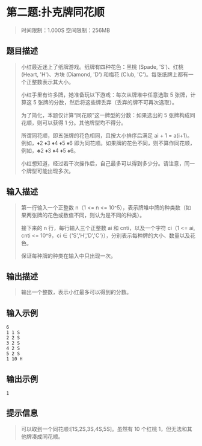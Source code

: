 # 第二题:扑克牌同花顺

>
> 时间限制：1.000S 空间限制：256MB
>

## 题目描述

>
> 小红最近迷上了纸牌游戏。纸牌有四种花色：黑桃 (Spade, 'S')、红桃 (Heart, 'H')、方块 (Diamond, 'D') 和梅花 (Club, 'C')。每张纸牌上都有一个正整数表示其大小。
> 
> 小红手里有许多牌，她准备玩以下游戏：每次从牌堆中任意选取 5 张牌，计算这 5 张牌的分数，然后将这些牌丢弃（丢弃的牌不可再次选取）。
> 
> 为了简化，本题仅计算“同花顺”这一牌型的分数：如果选出的 5 张牌构成同花顺，则可以获得 1 分。其他牌型均不得分。
> 
> 所谓同花顺，即五张牌的花色相同，且按大小排序后满足 ai + 1 = a(i+1)。例如，♦️2 ♦️3 ♦️4 ♦️5 ♦️6 即为同花顺。如果牌的花色不同，则不算作同花顺，例如，♣️2 ♦️3 ♦️4 ♦️5 ♠️6。
> 
> 小红想知道，经过若干次操作后，自己最多可以得到多少分。请注意，同一个牌型可能出现多次。
>

## 输入描述

>
> 第一行输入一个正整数 n（1 <= n <= 10^5），表示牌堆中牌的种类数（如果两张牌的花色或数值不同，则认为是不同的种类）。
> 
> 接下来的 n 行，每行输入三个正整数 ai 和 cnti，以及一个字符 ci（1 <= ai, cnti <= 10^9，ci ∈ {'S','H','D','C'}），分别表示每种牌的大小、数量以及花色。
> 
> 保证每种牌的种类在输入中只出现一次。
>

## 输出描述

>
> 输出一个整数，表示小红最多可以得到的分数。
>

## 输入示例

```
6
1 1 S
2 2 S
3 2 S
4 2 S
5 2 S
1 10 H
```


## 输出示例

```
1
```

## 提示信息
>
> 可以取到一个同花顺:[1S,2S,3S,4S,5S]。虽然有 10 个红桃 1，但无法和其他牌凑成同花顺。
> 